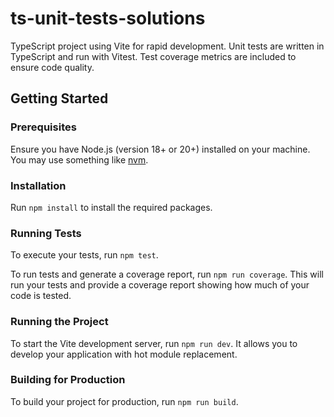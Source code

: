 # ts-unit-tests-solutions

TypeScript project using Vite for rapid development. Unit tests are written in TypeScript and run with Vitest. Test coverage metrics are included to ensure code quality.


## Getting Started

### Prerequisites
Ensure you have Node.js (version 18+ or 20+) installed on your machine. You may use something like [nvm](https://github.com/nvm-sh/nvm).

### Installation
Run `npm install` to install the required packages.

### Running Tests

To execute your tests, run `npm test`.

To run tests and generate a coverage report, run `npm run coverage`. This will run your tests and provide a coverage report showing how much of your code is tested.

### Running the Project
To start the Vite development server, run `npm run dev`. It allows you to develop your application with hot module replacement.

### Building for Production
To build your project for production, run `npm run build`.